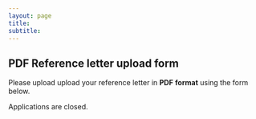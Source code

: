 ```yaml
---
layout: page
title: 
subtitle: 
---
```


## PDF Reference letter upload form

Please upload upload your reference letter in __PDF__ __format__ using the form below.


Applications are closed.
<!--
<div class="cognito">
<script src="https://services.cognitoforms.com/s/lsYMFXl4X06ptGHB72ODFA"></script>
<script>Cognito.load("forms", { id: "4" });</script>
</div>
-->
